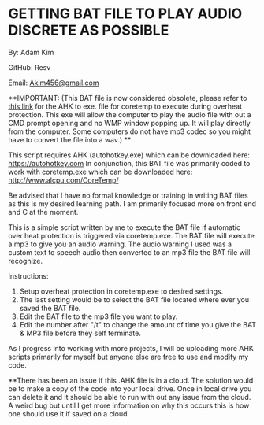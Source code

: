 # GETTING BAT FILE TO PLAY AUDIO DISCRETE AS POSSIBLE
By: Adam Kim

GitHub: Resv

Email: Akim456@gmail.com

**IMPORTANT:
(This BAT file is now considered obsolete, please refer to <a href="https://github.com/resv/CUSTOM-HOTKEY-SCRIPTS/blob/master/PROGRAM%20INITIALIZER%20SCRIPTS/BAT%20FILES/CORETEMP%20OVERHEAT%20PROTECTION%20WARNING%20NOTIFICATION%20AUDIO">this link</a> for the AHK to exe. file for coretemp to execute during overheat protection. This exe will allow
the computer to play the audio file with out a CMD prompt opening and no WMP window popping up. It will play directly from the computer. Some computers do not have mp3 codec so you might have to convert the file into a wav.)
**


This script requires AHK (autohotkey.exe) which can be downloaded here: <a href="https://autohotkey.com">https://autohotkey.com</a>
In conjunction, this BAT file was primarily coded to work with coretemp.exe which can be downloaded here: <a href="http://www.alcpu.com/CoreTemp/">http://www.alcpu.com/CoreTemp/</a>

Be advised that I have no formal knowledge or training in writing BAT files as this is my desired learning path. I am primarily focused more on front end and C at the moment.


This is a simple script written by me to execute the BAT file if automatic over heat protection is triggered via coretemp.exe.
The BAT file will execute a mp3 to give you an audio warning. The audio warning I used was a custom text to speech audio then converted to an mp3 file the BAT file will recognize.

Instructions:
1. Setup overheat protection in coretemp.exe to desired settings.
2. The last setting would be to select the BAT file located where ever you saved the BAT file.
3. Edit the BAT file to the mp3 file you want to play.
4. Edit the number after "/t" to change the amount of time you give the BAT & MP3 file before they self terminate.

As I progress into working with more projects, I will be uploading more AHK scripts primarily for myself but anyone else are free to use and modify my code.

**There has been an issue if this .AHK file is in a cloud. The solution would be to make a copy of the code into your local drive. Once in local drive you can delete it and it should be able to run with out any issue from the cloud. A weird bug but until I get more information on why this occurs this is how one should use it if saved on a cloud.
